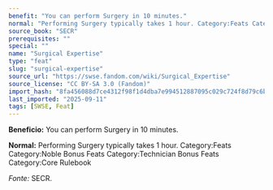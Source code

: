 ```yaml
---
benefit: "You can perform Surgery in 10 minutes."
normal: "Performing Surgery typically takes 1 hour. Category:Feats Category:Noble Bonus Feats Category:Technician Bonus Feats Category:Core Rulebook"
source_book: "SECR"
prerequisites: ""
special: ""
name: "Surgical Expertise"
type: "feat"
slug: "surgical-expertise"
source_url: "https://swse.fandom.com/wiki/Surgical_Expertise"
source_license: "CC BY-SA 3.0 (Fandom)"
import_hash: "8fa456088d7ce4312f98f1d4dba7e994512887095c029c724f8d79c6bdc54edf"
last_imported: "2025-09-11"
tags: [SWSE, Feat]
---
```

**Beneficio:** You can perform Surgery in 10 minutes.

**Normal:** Performing Surgery typically takes 1 hour. Category:Feats Category:Noble Bonus Feats Category:Technician Bonus Feats Category:Core Rulebook

*Fonte:* SECR.